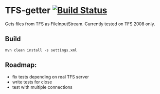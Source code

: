 # TFS-getter [![Build Status](https://travis-ci.org/mauricioborges/tfs-getter.png?branch=master)](https://travis-ci.org/mauricioborges/tfs-getter) 


Gets files from TFS as FileInputStream. Currently tested on TFS 2008 only.

##  Build
```
mvn clean install -s settings.xml
```


## Roadmap:

* fix tests depending on real TFS server
* write tests for close
* test with multiple connections
